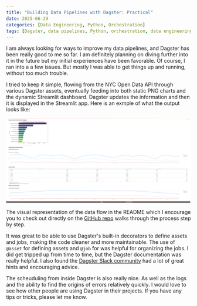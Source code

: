 ```yaml
---
title: "Building Data Pipelines with Dagster: Practical"
date: 2025-06-29
categories: [Data Engineering, Python, Orchestration]
tags: [Dagster, data pipelines, Python, orchestration, data engineering]
---
```


I am always looking for ways to improve my data pipelines, and Dagster has been really good to me so far.  I am definitely planning on diving further into it in the future but my initial experiences have been favorable.  Of course, I ran into a a few issues.  But mostly I was able to get things up and running, without too much trouble.  


I tried to keep it simple, flowing from the NYC Open Data API through various Dagster assets, eventually feeding into both static PNG charts and the dynamic Streamlit dashboard. 
Dagster updates the information and then it is displayed in the Streamlit app.  Here is an exmple of what the output looks like:

<img src="/assets/img/streamdagster.png" alt="Dagster streamlit image" width="600px">

The visual representation of the data flow in the README which I encourage you to check out directly on the [GitHub repo](https://github.com/TJAdryan/dagster_starter) walks through the process step by step. 

It was great to be able to use Dagster's built-in decorators to define assets and jobs, making the code cleaner and more maintainable. The use of `@asset` for defining assets and `@job` for was helpful for organizing the jobs.  I did get tripped up from time to time, but the Dagster documentation was really helpful.  I also found the [Dagster Slack community](https://dagster.io/community) had a lot of great hints and encouraging advice.

The scheuduling from inside Dagster is also really nice.  As well as the logs and the ability to find the origins of errors relatively quickly.  I would love to see how other people are using Dagster in their projects.  If you have any tips or tricks, please let me know.  

